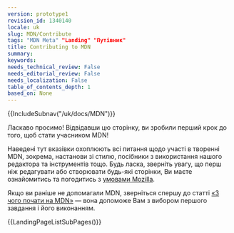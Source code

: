 ```yaml
---
version: prototype1
revision_id: 1340140
locale: uk
slug: MDN/Contribute
tags: "MDN Meta" "Landing" "Путівник"
title: Contributing to MDN
summary: 
keywords: 
needs_technical_review: False
needs_editorial_review: False
needs_localization: False
table_of_contents_depth: 1
based_on: None
---
```

<div>{{IncludeSubnav("/uk/docs/MDN")}}</div>

<p><span id="result_box" lang="uk"><span>Ласкаво просимо!</span> <span>Відвідавши цю сторінку, ви зробили перший крок до того, щоб стати учасником MDN!</span></span></p>

<p><span class="seoSummary">Наведені тут вказівки охоплюють всі питання щодо участі в творенні MDN, зокрема, настанови зі стилю, посібники з використання нашого редактора та інструментів тощо. Будь ласка, зверніть увагу, що перш ніж редагувати або створювати будь-які сторінки, Ви маєте ознайомитись та погодитись з <a href="https://www.mozilla.org/en-US/about/legal/terms/mozilla/">умовами Mozilla</a>. </span></p>

<p>Якщо ви раніше не допомагали MDN, зверніться спершу до статті <a href="/uk/docs/MDN/з_чого_почати">«З чого почати на MDN»</a> — вона допоможе Вам з вибором першого завдання і його виконанням.</p>

<p>{{LandingPageListSubPages()}}</p>

